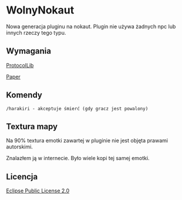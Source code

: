 # WolnyNokaut

Nowa generacja pluginu na nokaut. Plugin nie używa żadnych npc lub innych rzeczy tego typu.

## Wymagania

[ProtocolLib](https://www.spigotmc.org/resources/protocollib.1997/)

[Paper](https://papermc.io/downloads)

## Komendy

```
/harakiri - akceptuje śmierć (gdy gracz jest powalony)
```

## Textura mapy
Na 90% textura emotki zawartej w pluginie nie jest objęta prawami autorskimi.

Znalazłem ją w internecie. Było wiele kopi tej samej emotki.

## Licencja
[Eclipse Public License 2.0](https://www.eclipse.org/legal/epl-2.0/)
